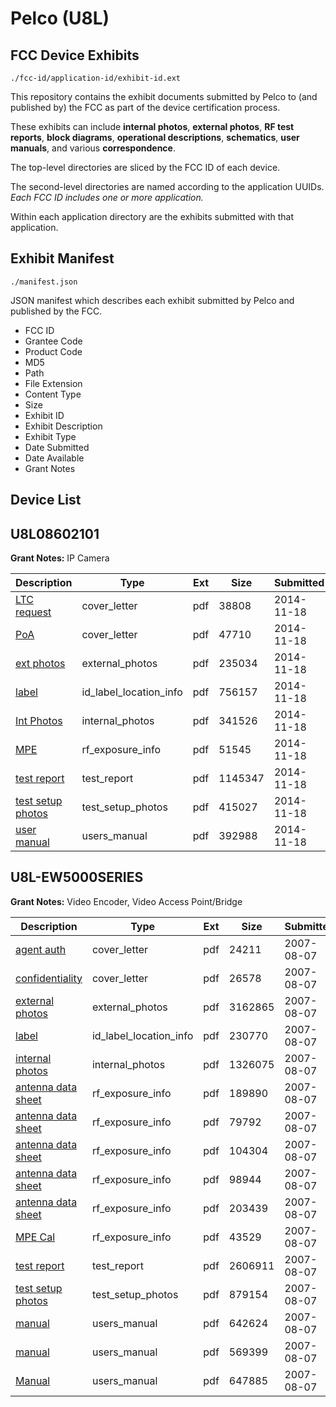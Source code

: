 # Pelco (U8L)
## FCC Device Exhibits

```
./fcc-id/application-id/exhibit-id.ext
```

This repository contains the exhibit documents submitted by Pelco to (and published by) the FCC as part of the device certification process.

These exhibits can include **internal photos**, **external photos**, **RF test reports**, **block diagrams**, **operational descriptions**, **schematics**, **user manuals**, and various **correspondence**.

The top-level directories are sliced by the FCC ID of each device.

The second-level directories are named according to the application UUIDs. *Each FCC ID includes one or more application.*

Within each application directory are the exhibits submitted with that application. 

## Exhibit Manifest

```
./manifest.json
```

JSON manifest which describes each exhibit submitted by Pelco and published by the FCC.

- FCC ID
- Grantee Code
- Product Code
- MD5
- Path
- File Extension
- Content Type
- Size
- Exhibit ID
- Exhibit Description
- Exhibit Type
- Date Submitted
- Date Available
- Grant Notes

## Device List
## U8L08602101
**Grant Notes:** IP Camera

| Description | Type | Ext | Size | Submitted | Available |
| ----------- | ---- | --- | ---- | --------- | --------- |
| [LTC request](U8L08602101/8b93801a3a18d865ffe0025c35327229/2447486.pdf) | cover_letter | pdf | 38808 | 2014-11-18 | 2014-11-18 |
| [PoA](U8L08602101/8b93801a3a18d865ffe0025c35327229/2447492.pdf) | cover_letter | pdf | 47710 | 2014-11-18 | 2014-11-18 |
| [ext photos](U8L08602101/8b93801a3a18d865ffe0025c35327229/2447487.pdf) | external_photos | pdf | 235034 | 2014-11-18 | 2014-11-18 |
| [label](U8L08602101/8b93801a3a18d865ffe0025c35327229/2447489.pdf) | id_label_location_info | pdf | 756157 | 2014-11-18 | 2014-11-18 |
| [Int Photos](U8L08602101/8b93801a3a18d865ffe0025c35327229/2447488.pdf) | internal_photos | pdf | 341526 | 2014-11-18 | 2014-11-18 |
| [MPE](U8L08602101/8b93801a3a18d865ffe0025c35327229/2447491.pdf) | rf_exposure_info | pdf | 51545 | 2014-11-18 | 2014-11-18 |
| [test report](U8L08602101/8b93801a3a18d865ffe0025c35327229/2447494.pdf) | test_report | pdf | 1145347 | 2014-11-18 | 2014-11-18 |
| [test setup photos](U8L08602101/8b93801a3a18d865ffe0025c35327229/2447493.pdf) | test_setup_photos | pdf | 415027 | 2014-11-18 | 2014-11-18 |
| [user manual](U8L08602101/8b93801a3a18d865ffe0025c35327229/2447490.pdf) | users_manual | pdf | 392988 | 2014-11-18 | 2014-11-18 |
## U8L-EW5000SERIES
**Grant Notes:** Video Encoder, Video Access Point/Bridge

| Description | Type | Ext | Size | Submitted | Available |
| ----------- | ---- | --- | ---- | --------- | --------- |
| [agent auth](U8L-EW5000SERIES/57d2b79697eeb88df35ecff13397314b/826351.pdf) | cover_letter | pdf | 24211 | 2007-08-07 | 2007-08-07 |
| [confidentiality](U8L-EW5000SERIES/57d2b79697eeb88df35ecff13397314b/826357.pdf) | cover_letter | pdf | 26578 | 2007-08-07 | 2007-08-07 |
| [external photos](U8L-EW5000SERIES/57d2b79697eeb88df35ecff13397314b/826359.pdf) | external_photos | pdf | 3162865 | 2007-08-07 | 2007-08-07 |
| [label](U8L-EW5000SERIES/57d2b79697eeb88df35ecff13397314b/826361.pdf) | id_label_location_info | pdf | 230770 | 2007-08-07 | 2007-08-07 |
| [internal photos](U8L-EW5000SERIES/57d2b79697eeb88df35ecff13397314b/826360.pdf) | internal_photos | pdf | 1326075 | 2007-08-07 | 2007-08-07 |
| [antenna data sheet](U8L-EW5000SERIES/57d2b79697eeb88df35ecff13397314b/826352.pdf) | rf_exposure_info | pdf | 189890 | 2007-08-07 | 2007-08-07 |
| [antenna data sheet](U8L-EW5000SERIES/57d2b79697eeb88df35ecff13397314b/826353.pdf) | rf_exposure_info | pdf | 79792 | 2007-08-07 | 2007-08-07 |
| [antenna data sheet](U8L-EW5000SERIES/57d2b79697eeb88df35ecff13397314b/826354.pdf) | rf_exposure_info | pdf | 104304 | 2007-08-07 | 2007-08-07 |
| [antenna data sheet](U8L-EW5000SERIES/57d2b79697eeb88df35ecff13397314b/826355.pdf) | rf_exposure_info | pdf | 98944 | 2007-08-07 | 2007-08-07 |
| [antenna data sheet](U8L-EW5000SERIES/57d2b79697eeb88df35ecff13397314b/826356.pdf) | rf_exposure_info | pdf | 203439 | 2007-08-07 | 2007-08-07 |
| [MPE Cal](U8L-EW5000SERIES/57d2b79697eeb88df35ecff13397314b/826365.pdf) | rf_exposure_info | pdf | 43529 | 2007-08-07 | 2007-08-07 |
| [test report](U8L-EW5000SERIES/57d2b79697eeb88df35ecff13397314b/826358.pdf) | test_report | pdf | 2606911 | 2007-08-07 | 2007-08-07 |
| [test setup photos](U8L-EW5000SERIES/57d2b79697eeb88df35ecff13397314b/826375.pdf) | test_setup_photos | pdf | 879154 | 2007-08-07 | 2007-08-07 |
| [manual](U8L-EW5000SERIES/57d2b79697eeb88df35ecff13397314b/826362.pdf) | users_manual | pdf | 642624 | 2007-08-07 | 2007-08-07 |
| [manual](U8L-EW5000SERIES/57d2b79697eeb88df35ecff13397314b/826363.pdf) | users_manual | pdf | 569399 | 2007-08-07 | 2007-08-07 |
| [Manual](U8L-EW5000SERIES/57d2b79697eeb88df35ecff13397314b/826364.pdf) | users_manual | pdf | 647885 | 2007-08-07 | 2007-08-07 |
